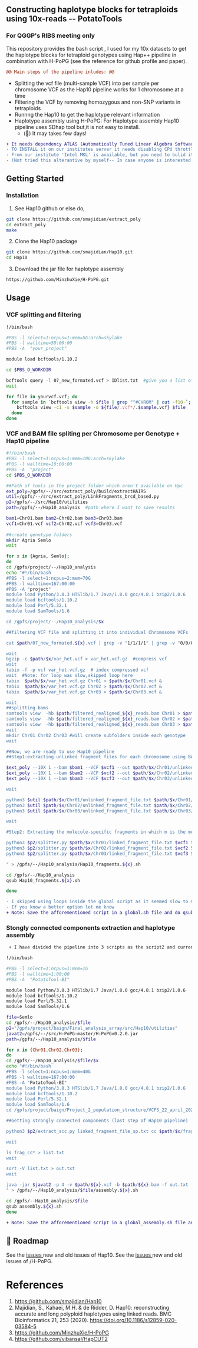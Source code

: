 
<!-- ABOUT THE PROJECT -->
## Constructing haplotype blocks for tetraploids using 10x-reads -- PotatoTools
### For QGGP's RIBS meeting only

This repository provides the bash script , I used for my 10x datasets to get the haplotype blocks for tetraploid genotypes using Hap++ pipeline in combination with H-PoPG (see the reference for github profile and paper).

```diff
@@ Main steps of the pipeline inludes: @@ 
```
* Splitting the vcf file (multi-sample VCF) into per sample per chromosome VCF as the Hap10 pipeline works for 1 chromosome at a time
* Filtering the VCF by removing homozygous and non-SNP variants in tetraploids
* Runnng the Hap10 to get the haplotype relevant information
* Haplotype assembly using H-PoPG: For Haplotype assembly Hap10 pipeline uses SDhap tool but,it is not easy to install. 
  -  (&#x1F534;)  It may takes few days!
```diff
+ It needs dependency ATLAS (Automatically Tuned Linear Algebra Software) libraries and also need lapack. 
- TO INSTALL it on our institutes server it needs disabling CPU throttling. 
- From our institute 'Intel MKL' is available, but you need to bulid it by yourself  using module load  "intel/xe2020.4".
- (Not tried this alterantive by myself-- In case anyone is interested try your luck)..
```
  

<!-- GETTING STARTED -->
## Getting Started

### Installation

1. See Hap10 github or else do,

```sh
git clone https://github.com/smajidian/extract_poly
cd extract_poly
make 
```
2. Clone the Hap10 package
```sh
git clone https://github.com/smajidian/Hap10.git
cd Hap10
```
3. Download the jar file for haplotype assembly
```sh
https://github.com/MinzhuXie/H-PoPG.git
```

<!-- USAGE EXAMPLES -->
## Usage
### VCF splitting and filtering
```sh
!/bin/bash

#PBS -l select=1:ncpus=1:mem=5G:arch=skylake
#PBS -l walltime=50:00:00
#PBS -A  "your_project"

module load bcftools/1.10.2

cd $PBS_O_WORKDIR

bcftools query -l 07_new_formated.vcf > IDlist.txt  #give you a list of genotypes in your multi-VCF file
wait

for file in yourvcf.vcf; do  
  for sample in `bcftools view -h $file | grep "^#CHROM" | cut -f10-`; do
    bcftools view -c1 -s $sample -o ${file/.vcf*/.$sample.vcf} $file
  done
done
```
### VCF and BAM file spliting per Chromosome per Genotype + Hap10 pipeline

```sh
#!/bin/bash
#PBS -l select=1:ncpus=1:mem=10G:arch=skylake
#PBS -l walltime=10:00:00
#PBS -A  "project"
cd $PBS_O_WORKDIR

##Path of tools in the project folder which aren't available on Hpc 
ext_poly=/gpfs/--/src/extract_poly/build/extractHAIRS
util=/gpfs/--/src/extract_poly/LinkFragments_brcd_based.py
p2=/gpfs/--/src/Hap10/utilities
path=/gpfs/--/Hap10_analysis  #path where I want to save results

bam1=Chr01.bam bam2=Chr02.bam bam3=Chr03.bam 
vcf1=Chr01.vcf vcf2=Chr02.vcf vcf3=Chr03.vcf
 
##create genotype folders
mkdir Agria Semlo
wait

for x in {Agria, Semlo};
do
cd /gpfs/project/--/Hap10_analysis
echo "#!/bin/bash
#PBS -l select=1:ncpus=2:mem=70G
#PBS -l walltime=167:00:00
#PBS -A "project"
module load Python/3.8.3 HTSlib/1.7 Java/1.8.0 gcc/4.8.1 bzip2/1.0.6
module load bcftools/1.10.2
module load Perl/5.32.1
module load SamTools/1.6

cd /gpfs/project/--/Hap10_analysis/$x   

##filtering VCF file and splitting it into individual Chromosome VCFs

cat $path/07_new_formated.${x}.vcf | grep -v "1/1/1/1" | grep -v "0/0/0/0" > $path/$x/var_het.vcf   #This will generate filtered vcf and save it into respective genotype folder

wait
bgzip -c $path/$x/var_het.vcf > var_het.vcf.gz  #compress vcf
wait
tabix -f -p vcf var_het.vcf.gz  # index compressed vcf
wait  #Note: for loop was slow,skipped loop here
tabix  $path/$x/var_het.vcf.gz Chr01 > $path/$x/Chr01.vcf &
tabix  $path/$x/var_het.vcf.gz Chr02 > $path/$x/Chr02.vcf &
tabix  $path/$x/var_het.vcf.gz Chr03 > $path/$x/Chr03.vcf &

wait
##splitting bams
samtools view  -hb $path/filtered_realigned_${x}_reads.bam Chr01 > $path/$x/Chr01.bam 
samtools view  -hb $path/filtered_realigned_${x}_reads.bam Chr02 > $path/$x/Chr02.bam 
samtools view  -hb $path/filtered_realigned_${x}_reads.bam Chr03 > $path/$x/Chr03.bam 
wait
mkdir Chr01 Chr02 Chr03 #will create subfolders inside each genotype
wait

##Now, we are ready to use Hap10 pipeline
##Step1:extracting unlinked fragment files for each chromosome using BAM and VCF files

$ext_poly --10X 1 --bam $bam1 --VCF $vcf1 --out $path/$x/Chr01/unlinked_fragment_file.txt &
$ext_poly --10X 1 --bam $bam2 --VCF $vcf2 --out $path/$x/Chr02/unlinked_fragment_file.txt &
$ext_poly --10X 1 --bam $bam3 --VCF $vcf3 --out $path/$x/Chr03/unlinked_fragment_file.txt &

wait

python3 $util $path/$x/Chr01/unlinked_fragment_file.txt $path/$x/Chr01/linked_fragment_file.txt &
python3 $util $path/$x/Chr02/unlinked_fragment_file.txt $path/$x/Chr02/linked_fragment_file.txt &
python3 $util $path/$x/Chr03/unlinked_fragment_file.txt $path/$x/Chr03/linked_fragment_file.txt &

wait

#Step2: Extracting the molecule-specific fragments in which m is the mean 10X molecule length (in Kb) which can be set as 50. (github Hap10)

python3 $p2/splitter.py $path/$x/Chr01/linked_fragment_file.txt $vcf1 50 &
python3 $p2/splitter.py $path/$x/Chr02/linked_fragment_file.txt $vcf2 50 &
python3 $p2/splitter.py $path/$x/Chr03/linked_fragment_file.txt $vcf3 50 &

" > /gpfs/--/Hap10_analysis/Hap10_fragments.${x}.sh

cd /gpfs/--/Hap10_analysis
qsub Hap10_fragments.${x}.sh

done
```

```diff
- I skipped using loops inside the global script as it seemed slow to me and used & instead to execute multiple commands at once.
- If you know a better option let me know
+ Note: Save the afforementioned script in a global.sh file and do qsub global.sh, it will generate 1 script for each genotype and each script will run automatically
```
### Stongly connected components extraction and haplotype assembly

```diff
 + I have divided the pipeline into 3 scripts as the script2 and current script requires more memory
```

```sh
!/bin/bash

#PBS -l select=1:ncpus=1:mem=1G
#PBS -l walltime=1:00:00
#PBS -A  "PotatoTool-BI"

module load Python/3.8.3 HTSlib/1.7 Java/1.8.0 gcc/4.8.1 bzip2/1.0.6
module load bcftools/1.10.2
module load Perl/5.32.1
module load SamTools/1.6

file=Semlo
cd /gpfs/--/Hap10_analysis/$file
p2="/gpfs/project/baign/Final_analysis_array/src/Hap10/utilities"
javat2=/gpfs/--/src/H-PoPG-master/H-PoPGv0.2.0.jar
path=/gpfs/--/Hap10_analysis/$file

for x in {Chr01,Chr02,Chr03};
do
cd /gpfs/--/Hap10_analysis/$file/$x
echo "#!/bin/bash
#PBS -l select=1:ncpus=1:mem=40G
#PBS -l walltime=167:00:00
#PBS -A "PotatoTool-BI"
module load Python/3.8.3 HTSlib/1.7 Java/1.8.0 gcc/4.8.1 bzip2/1.0.6
module load bcftools/1.10.2
module load Perl/5.32.1
module load SamTools/1.6
cd /gpfs/project/baign/Project_2_population_structure/VCFS_22_april_2021/samtools/01_All_chrs_16_juli_2021/Hap10_analysis/$file/$x

##Getting strongly connected components (last step of Hap10 pipeline)

python3 $p2/extract_scc.py linked_fragment_file_sp.txt cc $path/$x/frag_cc

wait

ls frag_cc* > list.txt
wait

sort -V list.txt > out.txt
wait

java -jar $javat2 -p 4 -v $path/${x}.vcf -b $path/${x}.bam -f out.txt  -d phased_${x}_cc_allins_haps.txt
" > /gpfs/--/Hap10_analysis/$file/assembly.${x}.sh

cd /gpfs/--Hap10_analysis/$file
qsub assembly.${x}.sh
done
```
```diff
+ Note: Save the afforementioned script in a global_assembly.sh file and do qsub global.sh, it will generate 1 script for each Chromosome
```

<!-- ROADMAP -->
## 🚧 Roadmap

See the [issues ](https://github.com/smajidian/Hap10/issues?q=is%3Aissue+is%3Aclosed) new and old issues of Hap10.
See the [issues ](https://github.com/MinzhuXie/H-PoPG/issues) new and old issues of /H-PoPG.



<!-- CONTACT -->
<!--## 📫 Contact -->

<!--Your Name - [@your_twitter](https://twitter.com/your_username) - email@example.com -->

<!--Project Link: [https://github.com/your_username/repo_name](https://github.com/your_username/repo_name) -->

# References
1. https://github.com/smajidian/Hap10
2. Majidian, S., Kahaei, M.H. & de Ridder, D. Hap10: reconstructing accurate and long polyploid haplotypes using linked reads. BMC Bioinformatics 21, 253 (2020). https://doi.org/10.1186/s12859-020-03584-5
3. https://github.com/MinzhuXie/H-PoPG
4. https://github.com/vibansal/HapCUT2
